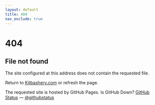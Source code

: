 ```yaml
---
layout: default
title: 404
nav_exclude: true
---
```


# 404
## File not found

The site configured at this address does not contain the requested file.

Return to [Kitbashery.com](https://kitbashery.com/) or refresh the page.

The requested site is hosted by GitHub Pages. Is GitHub Down?
[GitHub Status](https://www.githubstatus.com/) — [@githubstatus](https://twitter.com/githubstatus)
